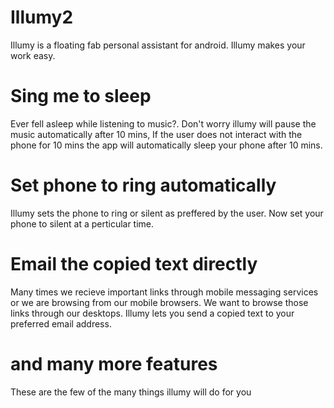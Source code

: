 # Illumy2
Illumy is a floating fab personal assistant for android. Illumy makes your work easy. 

# Sing me to sleep
Ever fell asleep while listening to music?.
Don't worry illumy will pause the music automatically after 10 mins,
If the user does not interact with the phone for 10 mins the app will automatically sleep your phone after 10 mins.

# Set phone to ring automatically
Illumy sets the phone to ring or silent as preffered by the user.
Now set your phone to silent at a perticular time.

# Email the copied text directly
Many times we recieve important links through mobile messaging services or we are browsing from our mobile browsers.
We want to browse those links through our desktops. Illumy lets you send a copied text to your preferred email address.

# and many more features
These are the few of the many things illumy will do for you


